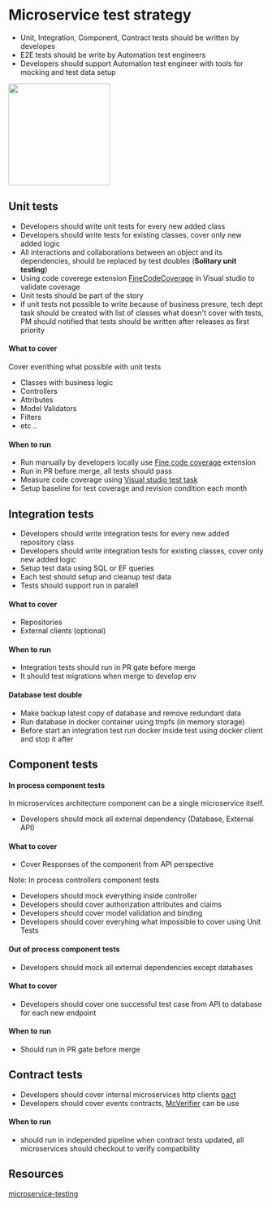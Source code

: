 # Microservice test strategy
* Unit, Integration, Component, Contract tests should be written by developes
* E2E tests should be write by Automation test engineers
* Developers should support  Automation test engineer with tools for mocking and test data setup

<img src="https://github.com/khdevnet/testing/blob/main/docs/test-pyramid.png" width="200">

## Unit tests
* Developers should write unit tests for every new added class
* Developers should write tests for existing classes, cover only new added logic
* All interactions and collaborations between an object and its dependencies, should be replaced by test doubles (**Solitary unit testing**)
* Using code coverege extension [FineCodeCoverage](https://github.com/FortuneN/FineCodeCoverage) in Visual studio to validate coverage 
* Unit tests should be part of the story
* if unit tests not possible to write because of business presure, tech dept task should be created with list of classes what doesn't cover with tests, PM should notified that tests should be written after releases as first priority

#### What to cover
Cover everithing what possible with unit tests
* Classes with business logic
* Controllers
* Attributes
* Model Validators
* Filters
* etc ..

#### When to run
* Run manually by developers locally use [Fine code coverage](https://marketplace.visualstudio.com/items?itemName=FortuneNgwenya.FineCodeCoverage) extension
* Run in PR before merge, all tests should pass
* Measure code coverage using [Visual studio test task](https://docs.microsoft.com/en-us/azure/devops/pipelines/tasks/test/vstest?view=azure-devops)
* Setup baseline for test coverage and revision condition each month

## Integration tests
* Developers should write integration tests for every new added repository class
* Developers should write integration tests for existing classes, cover only new added logic
* Setup test data using SQL or EF queries
* Each test should setup and cleanup test data
* Tests should support run in paralell

#### What to cover
* Repositories
* External clients (optional)

#### When to run
* Integration tests should run in PR gate before merge
* It should test migrations when merge to develop env

#### Database test double
* Make backup latest copy of database and remove redundant data
* Run database in docker container using tmpfs (in memory storage)
* Before start an integration test run docker inside test using docker client and stop it after

## Component tests
#### In process component tests
In microservices architecture component can be a single microservice itself. 
* Developers should mock all external dependency (Database, External API)
 
#### What to cover
* Cover Responses of the component from API perspective

Note: In process controllers component tests
* Developers should mock everything inside controller
* Developers should cover authorization attributes and claims
* Developers should cover model validation and binding
* Developers should cover everyhing what impossible to cover using Unit Tests

#### Out of process component tests
* Developers should mock all external dependencies except databases

#### What to cover
* Developers should cover one successful test case from API to database for each new endpoint

#### When to run
* Should run in PR gate before merge

## Contract tests
* Developers should cover internal microservices http clients [pact](https://github.com/pact-foundation/pact-net)
* Developers should cover events contracts, [McVerifier](https://github.com/khdevnet/mc-verifier) can be use 

#### When to run
* should run in independed pipeline when contract tests updated, all microservices should checkout to verify compatibility

## Resources
[microservice-testing](https://martinfowler.com/articles/microservice-testing/)
